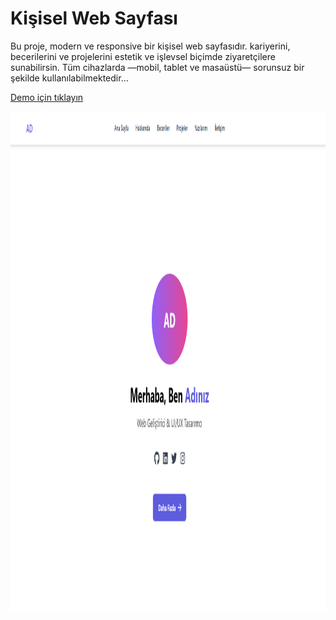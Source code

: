 # Kişisel Web Sayfası

Bu proje, modern ve responsive bir kişisel web sayfasıdır. kariyerini, becerilerini ve projelerini estetik ve işlevsel biçimde ziyaretçilere sunabilirsin.
Tüm cihazlarda —mobil, tablet ve masaüstü— sorunsuz bir şekilde kullanılabilmektedir...


<a href="https://orhancinici.github.io/kisisel_web_sayfasi">Demo için tıklayın</a>



<img src="https://raw.githubusercontent.com/orhancinici/kisisel_web_sayfasi/refs/heads/main/kisisel_web_sayfasi_img_1.png" alt="Açıklama Metni" width="800" height="800">
